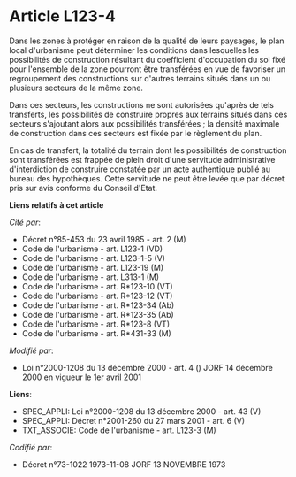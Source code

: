 # Article L123-4

Dans les zones à protéger en raison de la qualité de leurs paysages, le plan local d'urbanisme peut déterminer les conditions
dans lesquelles les possibilités de construction résultant du coefficient d'occupation du sol fixé pour l'ensemble de la zone
pourront être transférées en vue de favoriser un regroupement des constructions sur d'autres terrains situés dans un ou
plusieurs secteurs de la même zone.

Dans ces secteurs, les constructions ne sont autorisées qu'après de tels transferts, les possibilités de construire propres
aux terrains situés dans ces secteurs s'ajoutant alors aux possibilités transférées ; la densité maximale de construction
dans ces secteurs est fixée par le règlement du plan.

En cas de transfert, la totalité du terrain dont les possibilités de construction sont transférées est frappée de plein droit
d'une servitude administrative d'interdiction de construire constatée par un acte authentique publié au bureau des
hypothèques. Cette servitude ne peut être levée que par décret pris sur avis conforme du Conseil d'Etat.

**Liens relatifs à cet article**

_Cité par_:

  - Décret n°85-453 du 23 avril 1985 - art. 2 (M)
  - Code de l'urbanisme - art. L123-1 (VD)
  - Code de l'urbanisme - art. L123-1-5 (V)
  - Code de l'urbanisme - art. L123-19 (M)
  - Code de l'urbanisme - art. L313-1 (M)
  - Code de l'urbanisme - art. R*123-10 (VT)
  - Code de l'urbanisme - art. R*123-12 (VT)
  - Code de l'urbanisme - art. R*123-34 (Ab)
  - Code de l'urbanisme - art. R*123-35 (Ab)
  - Code de l'urbanisme - art. R*123-8 (VT)
  - Code de l'urbanisme - art. R*431-33 (M)

_Modifié par_:

  - Loi n°2000-1208 du 13 décembre 2000 - art. 4 () JORF 14 décembre 2000 en vigueur le 1er avril 2001

**Liens**:

  - SPEC_APPLI: Loi n°2000-1208 du 13 décembre 2000 - art. 43 (V)
  - SPEC_APPLI: Décret n°2001-260 du 27 mars 2001 - art. 6 (V)
  - TXT_ASSOCIE: Code de l'urbanisme - art. L123-3 (M)

_Codifié par_:

  - Décret n°73-1022 1973-11-08 JORF 13 NOVEMBRE 1973
